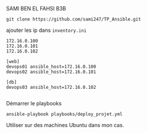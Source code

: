 SAMI BEN EL FAHSI
B3B


```
git clone https://github.com/sami247/TP_Ansible.git

```

ajouter les ip dans  `inventory.ini` 

```
172.16.0.100
172.16.0.101
172.16.0.102

[web]
devops01 ansible_host=172.16.0.100
devops02 ansible_host=172.16.0.101

[db]
devops03 ansible_host=172.16.0.102


```
Démarrer le playbooks
```
ansible-playbook playbooks/deploy_projet.yml
```


Utiliser sur des machines Ubuntu dans mon cas.
